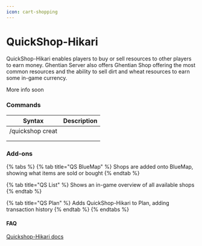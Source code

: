 ```yaml
---
icon: cart-shopping
---
```


# QuickShop-Hikari

QuickShop-Hikari enables players to buy or sell resources to other players to earn money. Ghentian Server also offers Ghentian Shop offering the most common resources and the ability to sell dirt and wheat resources to earn some in-game currency.

More info soon

### Commands

| Syntax           | Description |
| ---------------- | ----------- |
| /quickshop creat |             |
|                  |             |
|                  |             |

### Add-ons

{% tabs %}
{% tab title="QS BlueMap" %}
Shops are added onto BlueMap, showing what items are sold or bought
{% endtab %}

{% tab title="QS List" %}
Shows an in-game overview of all available shops
{% endtab %}

{% tab title="QS Plan" %}
Adds QuickShop-Hikari to Plan, adding transaction history
{% endtab %}
{% endtabs %}

#### FAQ

[Quickshop-Hikari docs](https://quickshop-community.github.io/QuickShop-Hikari-Documents/docs/intro)
